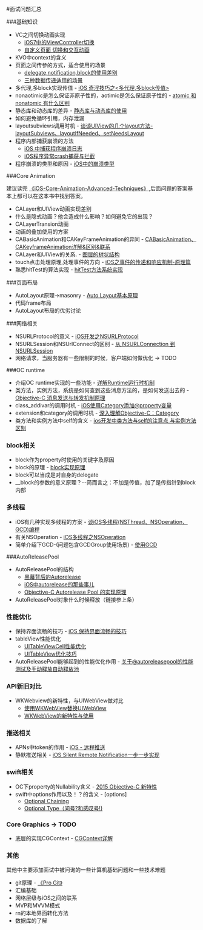 #面试问题汇总

###基础知识
* VC之间切换动画实现 
	* [iOS7中的ViewController切换](https://onevcat.com/2013/10/vc-transition-in-ios7/)
	* [自定义页面 切换和交互动画](http://blog.csdn.net/zhangao0086/article/details/38459937)
* KVO中context的含义
* 页面之间传参的方式，适合使用的场景
	* [delegate,notification,block的使用差别](http://www.jianshu.com/p/1d92342c795c) 
	* [三种数据传递适用的场景](http://www.cocoachina.com/bbs/read.php?tid=232918)
* 多代理,多block实现传值 - [iOS 奇淫技巧之<多代理,多block传值>](http://www.jianshu.com/p/ea5ef09993e8)
* nonaotimic是怎么保证非原子性的，aotimic是怎么保证原子性的 - [atomic 和 nonatomic 有什么区别](http://www.jianshu.com/p/7288eacbb1a2)
* 静态库和动态库的差异 - [静态库与动态库的使用](https://www.gitbook.com/book/leon_lizi/-framework-/details)
* 如何避免循环引用，内存泄漏
* layoutsubviews调用时机 - [谈谈UIView的几个layout方法-layoutSubviews、layoutIfNeeded、setNeedsLayout](http://www.jianshu.com/p/eb2c4bb4e3f1)
* 程序内部捕获崩溃的方法 
	* [iOS 中捕获程序崩溃日志](http://www.jianshu.com/p/e8387b38db0e)
	* [iOS程序异常crash捕获与拦截](http://www.sharejs.com/codes/objectc/5882)
* 程序崩溃的类型和原因 - [iOS中的崩溃类型](http://blog.csdn.net/womendeaiwoming/article/details/44243571)


###Core Animation

建议读完 [《iOS-Core-Animation-Advanced-Techniques》](https://github.com/AttackOnDobby/iOS-Core-Animation-Advanced-Techniques),后面问题的答案基本上都可以在这本书中找到答案。

* CALayer和UIView动画实现差别
* 什么是隐式动画？他会造成什么影响？如何避免它的出现？
* CALayerTransion动画
* 动画的叠加使用的方案
* CABasicAnimation和CAKeyFrameAnimation的异同 - [CABasicAnimation、CAKeyframeAnimation详解&区别&联系](http://www.cnblogs.com/alunchen/p/5373222.html)
* CALayer和UIView的关系. - [图层的树状结构](https://github.com/AttackOnDobby/iOS-Core-Animation-Advanced-Techniques/blob/master/1-%E5%9B%BE%E5%B1%82%E6%A0%91/%E5%9B%BE%E5%B1%82%E6%A0%91.md) 
* touch点击处理原理,处理事件的方向 - [iOS之事件的传递和响应机制-原理篇](http://www.jianshu.com/p/2e074db792ba)
* 熟悉hitTest的算法实现 - [hitTest方法系统实现](http://www.cnblogs.com/xwoder/p/6242074.html)


###页面布局
* AutoLayout原理->masonry - [Auto Layout基本原理](http://www.jianshu.com/p/c6541ff0bdaf)
* 代码frame布局
* AutoLayout布局的优劣讨论


###网络相关
* NSURLProtocol的意义 - [iOS开发之NSURLProtocol](http://www.jianshu.com/p/7c89b8c5482a)
* NSURLSession和NSUrlConnect的区别 - [从 NSURLConnection 到 NSURLSession](https://objccn.io/issue-5-4/)
* 网络请求，当服务器有一些限制的时候，客户端如何做优化 -> TODO


###OC runtime
* 介绍OC runtime实现的一些功能 - [详解Runtime运行时机制](http://www.jianshu.com/p/1e06bfee99d0)
* 类方法，实例方法，系统是如何查到这些消息方法的，是如何发送出去的 - [Objective-C 消息发送与转发机制原理](http://blog.csdn.net/wangweijjj/article/details/51888750)
* class_addivar的调用时机 - [iOS使用Category添加@property变量](http://www.jianshu.com/p/922cd6220e4e)
* extension和category的调用时机 - [深入理解Objective-C：Category](http://tech.meituan.com/DiveIntoCategory.html)
* 类方法和实例方法中self的含义 - [ios开发中类方法与self的注意点 与实例方法区别](http://www.jianshu.com/p/139d60452283)

### block相关
* block作为property时使用的关键字及原因
* block的原理 - [block实现原理](http://www.jianshu.com/p/ca6ac0ae93ad)
* block可以当成是对自身的delegate
* __block的参数的意义原理？--简而言之：不加是传值，加了是传指针到block内部


### 多线程
* iOS有几种实现多线程的方案 - [谈iOS多线程(NSThread、NSOperation、GCD)编程](http://www.jianshu.com/p/6e6f4e005a0b)
* 有关NSOperation	 - [iOS多线程之NSOperation](http://www.jianshu.com/p/c6650fcc6612)
* 简单介绍下GCD-(问题包含GCDGroup使用场景) - [使用GCD](http://blog.devtang.com/2012/02/22/use-gcd/)

###AutoReleasePool

* AutoReleasePool的结构
	* [黑幕背后的Autorelease](http://blog.sunnyxx.com/2014/10/15/behind-autorelease/)
	* [iOS中autorelease的那些事儿](http://www.jianshu.com/p/5559bc15490d)
	* [Objective-C Autorelease Pool 的实现原理](http://blog.leichunfeng.com/blog/2015/05/31/objective-c-autorelease-pool-implementation-principle/)
* AutoReleasePool对象什么时候释放（链接参上条）
	
### 性能优化
* 保持界面流畅的技巧 - [iOS 保持界面流畅的技巧](http://blog.ibireme.com/2015/11/12/smooth_user_interfaces_for_ios/)
* tableView性能优化
	* [UITableViewCell性能优化](http://www.jianshu.com/p/ce43518aa3d8)
	* [UITableView优化技巧](http://www.cocoachina.com/ios/20150602/11968.html)
* AutoReleasePool能够起到的性能优化作用 - [关于@autoreleasepool的性能测试及手动释放自动释放池](http://yangchao0033.github.io/blog/2015/12/31/guan-yu-at-autoreleasepoolde-ce-shi-ji-shi-yong/)


### API新旧对比
* WKWebview的新特性，与UIWebView做对比 
	* [使用WKWebView替换UIWebView](http://www.jianshu.com/p/6ba2507445e4)
	* [WKWebView的新特性与使用](http://www.brighttj.com/ios/ios-wkwebview-new-features-and-use.html)
	
	
### 推送相关
* APNs中token的作用 - [iOS - 远程推送](http://www.jianshu.com/p/831781585481)
* 静默推送相关 - [iOS Silent Remote Notification一步一步实现](http://www.jianshu.com/p/540378af5abe)


### swift相关
* OC下property的Nullability含义 - [2015 Objective-C 新特性](http://blog.sunnyxx.com/2015/06/12/objc-new-features-in-2015/) 
* swift中options作用以及！？的含义 - [options]
	* [Optional Chaining](https://developer.apple.com/library/content/documentation/Swift/Conceptual/Swift_Programming_Language/OptionalChaining.html)
	* [Optional Type（问号?和感叹号!)](http://blog.csdn.net/jasonblog/article/details/28876823)

	
### Core Graphics -> TODO
* 底层的实现CGContext - [CGContext详解](http://blog.csdn.net/kingsley_cxz/article/details/9191479)


### 其他

其他中主要添加面试中被问询的一些计算机基础问题和一些技术难题

* git原理 - [《Pro Git》](http://iissnan.com/progit/)
* 汇编基础
* 网络层级与iOS之间的联系
* MVP和MVVM模式
* rn的本地界面转化方法
* 数据库的了解
